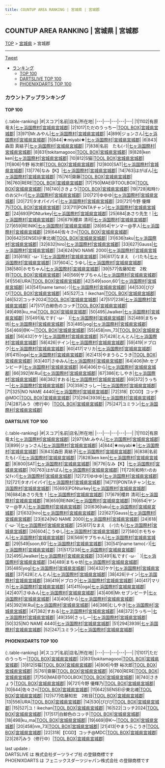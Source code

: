 ```yaml
---
title: COUNTUP AREA RANKING | 宮城県 | 宮城郡
---
```

## COUNTUP AREA RANKING | 宮城県 | 宮城郡

[TOP](/darts/rank/) > [宮城県](/darts/rank/宮城県/) > 宮城郡

___

<a href="https://twitter.com/share?ref_src=twsrc%5Etfw" data-text="COUNTUP AREA RANKING | 宮城県宮城郡" class="twitter-share-button" data-hashtags="DARTSLIVE,PHOENIXDARTS,darts,ダーツ" data-show-count="false">Tweet</a>

* [ランキング](#カウントアップランキング)
    * [TOP 100](#top-100)
    * [DARTSLIVE TOP 100](#dartslive-top-100)
    * [PHOENIXDARTS TOP 100](#phoenixdarts-top-100)

### カウントアップランキング

#### TOP 100



{:.table-ranking}
|#|スコア|名前|店名|所在地|
|---|---|---|---|---|
|1|1102|<span class="rank-name-dl">有原 竜太</span>|<a href="https://search.dartslive.com/jp/shop/43e74b47f08177150d9b047a20a7ba1e">七ヶ浜国際村</a>|<a href="/darts/rank/宮城県/宮城郡">宮城県宮城郡</a>|
|2|1017|<span class="rank-name-pd">ただのうっちー</span>|<a href="https://vs.phoenixdarts.com/jp/shop/shopDetailInfo/s_84891?s_seq=84891">TOOL BOX</a>|<a href="/darts/rank/宮城県/宮城郡">宮城県宮城郡</a>|
|3|971|<span class="rank-name-dl">Mr.みやん</span>|<a href="https://search.dartslive.com/jp/shop/43e74b47f08177150d9b047a20a7ba1e">七ヶ浜国際村</a>|<a href="/darts/rank/宮城県/宮城郡">宮城県宮城郡</a>|
|4|899|<span class="rank-name-dl">ジョンさん</span>|<a href="https://search.dartslive.com/jp/shop/43e74b47f08177150d9b047a20a7ba1e">七ヶ浜国際村</a>|<a href="/darts/rank/宮城県/宮城郡">宮城県宮城郡</a>|
|5|844|<span class="rank-name-dl">★miyabi★</span>|<a href="https://search.dartslive.com/jp/shop/43e74b47f08177150d9b047a20a7ba1e">七ヶ浜国際村</a>|<a href="/darts/rank/宮城県/宮城郡">宮城県宮城郡</a>|
|6|843|<span class="rank-name-dl">森田 真結子</span>|<a href="https://search.dartslive.com/jp/shop/43e74b47f08177150d9b047a20a7ba1e">七ヶ浜国際村</a>|<a href="/darts/rank/宮城県/宮城郡">宮城県宮城郡</a>|
|7|838|<span class="rank-name-dl">名前　たも(♂)</span>|<a href="https://search.dartslive.com/jp/shop/43e74b47f08177150d9b047a20a7ba1e">七ヶ浜国際村</a>|<a href="/darts/rank/宮城県/宮城郡">宮城県宮城郡</a>|
|8|831|<span class="rank-name-pd">tokitamagooo</span>|<a href="https://vs.phoenixdarts.com/jp/shop/shopDetailInfo/s_84891?s_seq=84891">TOOL BOX</a>|<a href="/darts/rank/宮城県/宮城郡">宮城県宮城郡</a>|
|9|828|<span class="rank-name-dl">ken ken</span>|<a href="https://search.dartslive.com/jp/shop/43e74b47f08177150d9b047a20a7ba1e">七ヶ浜国際村</a>|<a href="/darts/rank/宮城県/宮城郡">宮城県宮城郡</a>|
|10|812|<span class="rank-name-pd">S猫</span>|<a href="https://vs.phoenixdarts.com/jp/shop/shopDetailInfo/s_84891?s_seq=84891">TOOL BOX</a>|<a href="/darts/rank/宮城県/宮城郡">宮城県宮城郡</a>|
|11|806|<span class="rank-name-pd"><span class="pro-icon-pd"></span>今野 裕次郎</span>|<a href="https://vs.phoenixdarts.com/jp/shop/shopDetailInfo/s_84891?s_seq=84891">TOOL BOX</a>|<a href="/darts/rank/宮城県/宮城郡">宮城県宮城郡</a>|
|12|800|<span class="rank-name-dl">SAT</span>|<a href="https://search.dartslive.com/jp/shop/43e74b47f08177150d9b047a20a7ba1e">七ヶ浜国際村</a>|<a href="/darts/rank/宮城県/宮城郡">宮城県宮城郡</a>|
|13|776|<span class="rank-name-dl">なみ【K】</span>|<a href="https://search.dartslive.com/jp/shop/43e74b47f08177150d9b047a20a7ba1e">七ヶ浜国際村</a>|<a href="/darts/rank/宮城県/宮城郡">宮城県宮城郡</a>|
|14|763|<span class="rank-name-dl">はがぽん</span>|<a href="https://search.dartslive.com/jp/shop/43e74b47f08177150d9b047a20a7ba1e">七ヶ浜国際村</a>|<a href="/darts/rank/宮城県/宮城郡">宮城県宮城郡</a>|
|15|761|<span class="rank-name-pd">齋藤</span>|<a href="https://vs.phoenixdarts.com/jp/shop/shopDetailInfo/s_84891?s_seq=84891">TOOL BOX</a>|<a href="/darts/rank/宮城県/宮城郡">宮城県宮城郡</a>|
|16|760|<span class="rank-name-pd">RERE</span>|<a href="https://vs.phoenixdarts.com/jp/shop/shopDetailInfo/s_84891?s_seq=84891">TOOL BOX</a>|<a href="/darts/rank/宮城県/宮城郡">宮城県宮城郡</a>|
|17|750|<span class="rank-name-pd">MAE@TOOLBOX</span>|<a href="https://vs.phoenixdarts.com/jp/shop/shopDetailInfo/s_84891?s_seq=84891">TOOL BOX</a>|<a href="/darts/rank/宮城県/宮城郡">宮城県宮城郡</a>|
|18|740|<span class="rank-name-pd">さきょう</span>|<a href="https://vs.phoenixdarts.com/jp/shop/shopDetailInfo/s_84891?s_seq=84891">TOOL BOX</a>|<a href="/darts/rank/宮城県/宮城郡">宮城県宮城郡</a>|
|19|728|<span class="rank-name-dl">和時ｸﾝのお父ﾁｬﾝ!</span>|<a href="https://search.dartslive.com/jp/shop/43e74b47f08177150d9b047a20a7ba1e">七ヶ浜国際村</a>|<a href="/darts/rank/宮城県/宮城郡">宮城県宮城郡</a>|
|20|721|<span class="rank-name-dl">ゆゆゆ</span>|<a href="https://search.dartslive.com/jp/shop/43e74b47f08177150d9b047a20a7ba1e">七ヶ浜国際村</a>|<a href="/darts/rank/宮城県/宮城郡">宮城県宮城郡</a>|
|20|721|<span class="rank-name-dl">タオパイパイ</span>|<a href="https://search.dartslive.com/jp/shop/43e74b47f08177150d9b047a20a7ba1e">七ヶ浜国際村</a>|<a href="/darts/rank/宮城県/宮城郡">宮城県宮城郡</a>|
|20|721|<span class="rank-name-pd"><span class="pro-icon-pd"></span>今野 優輝乃</span>|<a href="https://vs.phoenixdarts.com/jp/shop/shopDetailInfo/s_84891?s_seq=84891">TOOL BOX</a>|<a href="/darts/rank/宮城県/宮城郡">宮城県宮城郡</a>|
|23|711|<span class="rank-name-dl">PONTAチャン</span>|<a href="https://search.dartslive.com/jp/shop/43e74b47f08177150d9b047a20a7ba1e">七ヶ浜国際村</a>|<a href="/darts/rank/宮城県/宮城郡">宮城県宮城郡</a>|
|24|693|<span class="rank-name-dl">PONturkey</span>|<a href="https://search.dartslive.com/jp/shop/43e74b47f08177150d9b047a20a7ba1e">七ヶ浜国際村</a>|<a href="/darts/rank/宮城県/宮城郡">宮城県宮城郡</a>|
|25|684|<span class="rank-name-dl">あさり先生！</span>|<a href="https://search.dartslive.com/jp/shop/43e74b47f08177150d9b047a20a7ba1e">七ヶ浜国際村</a>|<a href="/darts/rank/宮城県/宮城郡">宮城県宮城郡</a>|
|26|679|<span class="rank-name-dl">櫻井 清司</span>|<a href="https://search.dartslive.com/jp/shop/43e74b47f08177150d9b047a20a7ba1e">七ヶ浜国際村</a>|<a href="/darts/rank/宮城県/宮城郡">宮城県宮城郡</a>|
|27|659|<span class="rank-name-dl">REINIK</span>|<a href="https://search.dartslive.com/jp/shop/43e74b47f08177150d9b047a20a7ba1e">七ヶ浜国際村</a>|<a href="/darts/rank/宮城県/宮城郡">宮城県宮城郡</a>|
|28|654|<span class="rank-name-dl">ヤンマー@芋人</span>|<a href="https://search.dartslive.com/jp/shop/43e74b47f08177150d9b047a20a7ba1e">七ヶ浜国際村</a>|<a href="/darts/rank/宮城県/宮城郡">宮城県宮城郡</a>|
|29|644|<span class="rank-name-pd">佐々さn</span>|<a href="https://vs.phoenixdarts.com/jp/shop/shopDetailInfo/s_84891?s_seq=84891">TOOL BOX</a>|<a href="/darts/rank/宮城県/宮城郡">宮城県宮城郡</a>|
|30|642|<span class="rank-name-pd">SENSEI＠東北魂</span>|<a href="https://vs.phoenixdarts.com/jp/shop/shopDetailInfo/s_84891?s_seq=84891">TOOL BOX</a>|<a href="/darts/rank/宮城県/宮城郡">宮城県宮城郡</a>|
|31|636|<span class="rank-name-dl">taku</span>|<a href="https://search.dartslive.com/jp/shop/43e74b47f08177150d9b047a20a7ba1e">七ヶ浜国際村</a>|<a href="/darts/rank/宮城県/宮城郡">宮城県宮城郡</a>|
|32|632|<span class="rank-name-dl">hiro</span>|<a href="https://search.dartslive.com/jp/shop/43e74b47f08177150d9b047a20a7ba1e">七ヶ浜国際村</a>|<a href="/darts/rank/宮城県/宮城郡">宮城県宮城郡</a>|
|33|627|<span class="rank-name-dl">Gauss</span>|<a href="https://search.dartslive.com/jp/shop/43e74b47f08177150d9b047a20a7ba1e">七ヶ浜国際村</a>|<a href="/darts/rank/宮城県/宮城郡">宮城県宮城郡</a>|
|34|624|<span class="rank-name-dl">NO NAME 2000</span>|<a href="https://search.dartslive.com/jp/shop/43e74b47f08177150d9b047a20a7ba1e">七ヶ浜国際村</a>|<a href="/darts/rank/宮城県/宮城郡">宮城県宮城郡</a>|
|35|618|<span class="rank-name-dl">(´･ω･`)</span>|<a href="https://search.dartslive.com/jp/shop/43e74b47f08177150d9b047a20a7ba1e">七ヶ浜国際村</a>|<a href="/darts/rank/宮城県/宮城郡">宮城県宮城郡</a>|
|36|617|<span class="rank-name-dl">なまえ　(♂)たも</span>|<a href="https://search.dartslive.com/jp/shop/43e74b47f08177150d9b047a20a7ba1e">七ヶ浜国際村</a>|<a href="/darts/rank/宮城県/宮城郡">宮城県宮城郡</a>|
|37|604|<span class="rank-name-dl">こうゆし</span>|<a href="https://search.dartslive.com/jp/shop/43e74b47f08177150d9b047a20a7ba1e">七ヶ浜国際村</a>|<a href="/darts/rank/宮城県/宮城郡">宮城県宮城郡</a>|
|38|580|<span class="rank-name-dl">ホモちゃん</span>|<a href="https://search.dartslive.com/jp/shop/43e74b47f08177150d9b047a20a7ba1e">七ヶ浜国際村</a>|<a href="/darts/rank/宮城県/宮城郡">宮城県宮城郡</a>|
|39|577|<span class="rank-name-pd">佐藤知宏　2枚目</span>|<a href="https://vs.phoenixdarts.com/jp/shop/shopDetailInfo/s_84891?s_seq=84891">TOOL BOX</a>|<a href="/darts/rank/宮城県/宮城郡">宮城県宮城郡</a>|
|40|569|<span class="rank-name-dl">サブちゃん</span>|<a href="https://search.dartslive.com/jp/shop/43e74b47f08177150d9b047a20a7ba1e">七ヶ浜国際村</a>|<a href="/darts/rank/宮城県/宮城郡">宮城県宮城郡</a>|
|41|556|<span class="rank-name-pd">URA</span>|<a href="https://vs.phoenixdarts.com/jp/shop/shopDetailInfo/s_84891?s_seq=84891">TOOL BOX</a>|<a href="/darts/rank/宮城県/宮城郡">宮城県宮城郡</a>|
|42|549|<span class="rank-name-dl">soon,60&#x27;</span>|<a href="https://search.dartslive.com/jp/shop/43e74b47f08177150d9b047a20a7ba1e">七ヶ浜国際村</a>|<a href="/darts/rank/宮城県/宮城郡">宮城県宮城郡</a>|
|43|541|<span class="rank-name-dl">name tamo(♂)</span>|<a href="https://search.dartslive.com/jp/shop/43e74b47f08177150d9b047a20a7ba1e">七ヶ浜国際村</a>|<a href="/darts/rank/宮城県/宮城郡">宮城県宮城郡</a>|
|44|530|<span class="rank-name-pd">ぴぴぴ</span>|<a href="https://vs.phoenixdarts.com/jp/shop/shopDetailInfo/s_84891?s_seq=84891">TOOL BOX</a>|<a href="/darts/rank/宮城県/宮城郡">宮城県宮城郡</a>|
|45|527|<span class="rank-name-pd">ユ！ikechan</span>|<a href="https://vs.phoenixdarts.com/jp/shop/shopDetailInfo/s_84891?s_seq=84891">TOOL BOX</a>|<a href="/darts/rank/宮城県/宮城郡">宮城県宮城郡</a>|
|46|522|<span class="rank-name-pd">コッチ2024</span>|<a href="https://vs.phoenixdarts.com/jp/shop/shopDetailInfo/s_84891?s_seq=84891">TOOL BOX</a>|<a href="/darts/rank/宮城県/宮城郡">宮城県宮城郡</a>|
|47|517|<span class="rank-name-dl">238</span>|<a href="https://search.dartslive.com/jp/shop/43e74b47f08177150d9b047a20a7ba1e">七ヶ浜国際村</a>|<a href="/darts/rank/宮城県/宮城郡">宮城県宮城郡</a>|
|47|517|<span class="rank-name-pd">白鯨色のコッチ</span>|<a href="https://vs.phoenixdarts.com/jp/shop/shopDetailInfo/s_84891?s_seq=84891">TOOL BOX</a>|<a href="/darts/rank/宮城県/宮城郡">宮城県宮城郡</a>|
|49|498|<span class="rank-name-pd">ku_ma</span>|<a href="https://vs.phoenixdarts.com/jp/shop/shopDetailInfo/s_84891?s_seq=84891">TOOL BOX</a>|<a href="/darts/rank/宮城県/宮城郡">宮城県宮城郡</a>|
|50|495|<span class="rank-name-dl">Jwalker</span>|<a href="https://search.dartslive.com/jp/shop/43e74b47f08177150d9b047a20a7ba1e">七ヶ浜国際村</a>|<a href="/darts/rank/宮城県/宮城郡">宮城県宮城郡</a>|
|51|491|<span class="rank-name-dl">私です(´･ω･｀)</span>|<a href="https://search.dartslive.com/jp/shop/43e74b47f08177150d9b047a20a7ba1e">七ヶ浜国際村</a>|<a href="/darts/rank/宮城県/宮城郡">宮城県宮城郡</a>|
|52|489|<span class="rank-name-dl">まちゃ坊</span>|<a href="https://search.dartslive.com/jp/shop/43e74b47f08177150d9b047a20a7ba1e">七ヶ浜国際村</a>|<a href="/darts/rank/宮城県/宮城郡">宮城県宮城郡</a>|
|53|485|<span class="rank-name-dl">yog</span>|<a href="https://search.dartslive.com/jp/shop/43e74b47f08177150d9b047a20a7ba1e">七ヶ浜国際村</a>|<a href="/darts/rank/宮城県/宮城郡">宮城県宮城郡</a>|
|54|469|<span class="rank-name-pd">@K〜</span>|<a href="https://vs.phoenixdarts.com/jp/shop/shopDetailInfo/s_84891?s_seq=84891">TOOL BOX</a>|<a href="/darts/rank/宮城県/宮城郡">宮城県宮城郡</a>|
|55|458|<span class="rank-name-pd">nm_73</span>|<a href="https://vs.phoenixdarts.com/jp/shop/shopDetailInfo/s_84891?s_seq=84891">TOOL BOX</a>|<a href="/darts/rank/宮城県/宮城郡">宮城県宮城郡</a>|
|56|432|<span class="rank-name-dl">ケケ</span>|<a href="https://search.dartslive.com/jp/shop/43e74b47f08177150d9b047a20a7ba1e">七ヶ浜国際村</a>|<a href="/darts/rank/宮城県/宮城郡">宮城県宮城郡</a>|
|57|428|<span class="rank-name-dl">とんとん</span>|<a href="https://search.dartslive.com/jp/shop/43e74b47f08177150d9b047a20a7ba1e">七ヶ浜国際村</a>|<a href="/darts/rank/宮城県/宮城郡">宮城県宮城郡</a>|
|58|426|<span class="rank-name-dl">テイン</span>|<a href="https://search.dartslive.com/jp/shop/43e74b47f08177150d9b047a20a7ba1e">七ヶ浜国際村</a>|<a href="/darts/rank/宮城県/宮城郡">宮城県宮城郡</a>|
|59|419|<span class="rank-name-dl">ドブロク</span>|<a href="https://search.dartslive.com/jp/shop/43e74b47f08177150d9b047a20a7ba1e">七ヶ浜国際村</a>|<a href="/darts/rank/宮城県/宮城郡">宮城県宮城郡</a>|
|60|417|<span class="rank-name-dl">マリカ</span>|<a href="https://search.dartslive.com/jp/shop/43e74b47f08177150d9b047a20a7ba1e">七ヶ浜国際村</a>|<a href="/darts/rank/宮城県/宮城郡">宮城県宮城郡</a>|
|61|415|<span class="rank-name-dl">oga</span>|<a href="https://search.dartslive.com/jp/shop/43e74b47f08177150d9b047a20a7ba1e">七ヶ浜国際村</a>|<a href="/darts/rank/宮城県/宮城郡">宮城県宮城郡</a>|
|62|413|<span class="rank-name-pd">やまうらこうき</span>|<a href="https://vs.phoenixdarts.com/jp/shop/shopDetailInfo/s_84891?s_seq=84891">TOOL BOX</a>|<a href="/darts/rank/宮城県/宮城郡">宮城県宮城郡</a>|
|63|407|<span class="rank-name-dl">さゆみん</span>|<a href="https://search.dartslive.com/jp/shop/43e74b47f08177150d9b047a20a7ba1e">七ヶ浜国際村</a>|<a href="/darts/rank/宮城県/宮城郡">宮城県宮城郡</a>|
|64|406|<span class="rank-name-dl">Mr.セブンビーチ</span>|<a href="https://search.dartslive.com/jp/shop/43e74b47f08177150d9b047a20a7ba1e">七ヶ浜国際村</a>|<a href="/darts/rank/宮城県/宮城郡">宮城県宮城郡</a>|
|64|406|<span class="rank-name-dl">から</span>|<a href="https://search.dartslive.com/jp/shop/43e74b47f08177150d9b047a20a7ba1e">七ヶ浜国際村</a>|<a href="/darts/rank/宮城県/宮城郡">宮城県宮城郡</a>|
|66|392|<span class="rank-name-dl">W.Rui</span>|<a href="https://search.dartslive.com/jp/shop/43e74b47f08177150d9b047a20a7ba1e">七ヶ浜国際村</a>|<a href="/darts/rank/宮城県/宮城郡">宮城県宮城郡</a>|
|67|386|<span class="rank-name-dl">むしやき</span>|<a href="https://search.dartslive.com/jp/shop/43e74b47f08177150d9b047a20a7ba1e">七ヶ浜国際村</a>|<a href="/darts/rank/宮城県/宮城郡">宮城県宮城郡</a>|
|68|382|<span class="rank-name-dl">すおる</span>|<a href="https://search.dartslive.com/jp/shop/43e74b47f08177150d9b047a20a7ba1e">七ヶ浜国際村</a>|<a href="/darts/rank/宮城県/宮城郡">宮城県宮城郡</a>|
|69|372|<span class="rank-name-dl">うっちー</span>|<a href="https://search.dartslive.com/jp/shop/43e74b47f08177150d9b047a20a7ba1e">七ヶ浜国際村</a>|<a href="/darts/rank/宮城県/宮城郡">宮城県宮城郡</a>|
|70|359|<span class="rank-name-dl">さっしー</span>|<a href="https://search.dartslive.com/jp/shop/43e74b47f08177150d9b047a20a7ba1e">七ヶ浜国際村</a>|<a href="/darts/rank/宮城県/宮城郡">宮城県宮城郡</a>|
|71|325|<span class="rank-name-dl">NO NAME 4440</span>|<a href="https://search.dartslive.com/jp/shop/43e74b47f08177150d9b047a20a7ba1e">七ヶ浜国際村</a>|<a href="/darts/rank/宮城県/宮城郡">宮城県宮城郡</a>|
|72|318|<span class="rank-name-pd">【CGD】コッチ@MDC</span>|<a href="https://vs.phoenixdarts.com/jp/shop/shopDetailInfo/s_84891?s_seq=84891">TOOL BOX</a>|<a href="/darts/rank/宮城県/宮城郡">宮城県宮城郡</a>|
|73|294|<span class="rank-name-dl">3939</span>|<a href="https://search.dartslive.com/jp/shop/43e74b47f08177150d9b047a20a7ba1e">七ヶ浜国際村</a>|<a href="/darts/rank/宮城県/宮城郡">宮城県宮城郡</a>|
|74|287|<span class="rank-name-pd">みう（修行中）</span>|<a href="https://vs.phoenixdarts.com/jp/shop/shopDetailInfo/s_84891?s_seq=84891">TOOL BOX</a>|<a href="/darts/rank/宮城県/宮城郡">宮城県宮城郡</a>|
|75|247|<span class="rank-name-dl">ユミラン</span>|<a href="https://search.dartslive.com/jp/shop/43e74b47f08177150d9b047a20a7ba1e">七ヶ浜国際村</a>|<a href="/darts/rank/宮城県/宮城郡">宮城県宮城郡</a>|


#### DARTSLIVE TOP 100



{:.table-ranking}
|#|スコア|名前|店名|所在地|
|---|---|---|---|---|
|1|1102|<span class="rank-name-dl">有原 竜太</span>|<a href="https://search.dartslive.com/jp/shop/43e74b47f08177150d9b047a20a7ba1e">七ヶ浜国際村</a>|<a href="/darts/rank/宮城県/宮城郡">宮城県宮城郡</a>|
|2|971|<span class="rank-name-dl">Mr.みやん</span>|<a href="https://search.dartslive.com/jp/shop/43e74b47f08177150d9b047a20a7ba1e">七ヶ浜国際村</a>|<a href="/darts/rank/宮城県/宮城郡">宮城県宮城郡</a>|
|3|899|<span class="rank-name-dl">ジョンさん</span>|<a href="https://search.dartslive.com/jp/shop/43e74b47f08177150d9b047a20a7ba1e">七ヶ浜国際村</a>|<a href="/darts/rank/宮城県/宮城郡">宮城県宮城郡</a>|
|4|844|<span class="rank-name-dl">★miyabi★</span>|<a href="https://search.dartslive.com/jp/shop/43e74b47f08177150d9b047a20a7ba1e">七ヶ浜国際村</a>|<a href="/darts/rank/宮城県/宮城郡">宮城県宮城郡</a>|
|5|843|<span class="rank-name-dl">森田 真結子</span>|<a href="https://search.dartslive.com/jp/shop/43e74b47f08177150d9b047a20a7ba1e">七ヶ浜国際村</a>|<a href="/darts/rank/宮城県/宮城郡">宮城県宮城郡</a>|
|6|838|<span class="rank-name-dl">名前　たも(♂)</span>|<a href="https://search.dartslive.com/jp/shop/43e74b47f08177150d9b047a20a7ba1e">七ヶ浜国際村</a>|<a href="/darts/rank/宮城県/宮城郡">宮城県宮城郡</a>|
|7|828|<span class="rank-name-dl">ken ken</span>|<a href="https://search.dartslive.com/jp/shop/43e74b47f08177150d9b047a20a7ba1e">七ヶ浜国際村</a>|<a href="/darts/rank/宮城県/宮城郡">宮城県宮城郡</a>|
|8|800|<span class="rank-name-dl">SAT</span>|<a href="https://search.dartslive.com/jp/shop/43e74b47f08177150d9b047a20a7ba1e">七ヶ浜国際村</a>|<a href="/darts/rank/宮城県/宮城郡">宮城県宮城郡</a>|
|9|776|<span class="rank-name-dl">なみ【K】</span>|<a href="https://search.dartslive.com/jp/shop/43e74b47f08177150d9b047a20a7ba1e">七ヶ浜国際村</a>|<a href="/darts/rank/宮城県/宮城郡">宮城県宮城郡</a>|
|10|763|<span class="rank-name-dl">はがぽん</span>|<a href="https://search.dartslive.com/jp/shop/43e74b47f08177150d9b047a20a7ba1e">七ヶ浜国際村</a>|<a href="/darts/rank/宮城県/宮城郡">宮城県宮城郡</a>|
|11|728|<span class="rank-name-dl">和時ｸﾝのお父ﾁｬﾝ!</span>|<a href="https://search.dartslive.com/jp/shop/43e74b47f08177150d9b047a20a7ba1e">七ヶ浜国際村</a>|<a href="/darts/rank/宮城県/宮城郡">宮城県宮城郡</a>|
|12|721|<span class="rank-name-dl">ゆゆゆ</span>|<a href="https://search.dartslive.com/jp/shop/43e74b47f08177150d9b047a20a7ba1e">七ヶ浜国際村</a>|<a href="/darts/rank/宮城県/宮城郡">宮城県宮城郡</a>|
|12|721|<span class="rank-name-dl">タオパイパイ</span>|<a href="https://search.dartslive.com/jp/shop/43e74b47f08177150d9b047a20a7ba1e">七ヶ浜国際村</a>|<a href="/darts/rank/宮城県/宮城郡">宮城県宮城郡</a>|
|14|711|<span class="rank-name-dl">PONTAチャン</span>|<a href="https://search.dartslive.com/jp/shop/43e74b47f08177150d9b047a20a7ba1e">七ヶ浜国際村</a>|<a href="/darts/rank/宮城県/宮城郡">宮城県宮城郡</a>|
|15|693|<span class="rank-name-dl">PONturkey</span>|<a href="https://search.dartslive.com/jp/shop/43e74b47f08177150d9b047a20a7ba1e">七ヶ浜国際村</a>|<a href="/darts/rank/宮城県/宮城郡">宮城県宮城郡</a>|
|16|684|<span class="rank-name-dl">あさり先生！</span>|<a href="https://search.dartslive.com/jp/shop/43e74b47f08177150d9b047a20a7ba1e">七ヶ浜国際村</a>|<a href="/darts/rank/宮城県/宮城郡">宮城県宮城郡</a>|
|17|679|<span class="rank-name-dl">櫻井 清司</span>|<a href="https://search.dartslive.com/jp/shop/43e74b47f08177150d9b047a20a7ba1e">七ヶ浜国際村</a>|<a href="/darts/rank/宮城県/宮城郡">宮城県宮城郡</a>|
|18|659|<span class="rank-name-dl">REINIK</span>|<a href="https://search.dartslive.com/jp/shop/43e74b47f08177150d9b047a20a7ba1e">七ヶ浜国際村</a>|<a href="/darts/rank/宮城県/宮城郡">宮城県宮城郡</a>|
|19|654|<span class="rank-name-dl">ヤンマー@芋人</span>|<a href="https://search.dartslive.com/jp/shop/43e74b47f08177150d9b047a20a7ba1e">七ヶ浜国際村</a>|<a href="/darts/rank/宮城県/宮城郡">宮城県宮城郡</a>|
|20|636|<span class="rank-name-dl">taku</span>|<a href="https://search.dartslive.com/jp/shop/43e74b47f08177150d9b047a20a7ba1e">七ヶ浜国際村</a>|<a href="/darts/rank/宮城県/宮城郡">宮城県宮城郡</a>|
|21|632|<span class="rank-name-dl">hiro</span>|<a href="https://search.dartslive.com/jp/shop/43e74b47f08177150d9b047a20a7ba1e">七ヶ浜国際村</a>|<a href="/darts/rank/宮城県/宮城郡">宮城県宮城郡</a>|
|22|627|<span class="rank-name-dl">Gauss</span>|<a href="https://search.dartslive.com/jp/shop/43e74b47f08177150d9b047a20a7ba1e">七ヶ浜国際村</a>|<a href="/darts/rank/宮城県/宮城郡">宮城県宮城郡</a>|
|23|624|<span class="rank-name-dl">NO NAME 2000</span>|<a href="https://search.dartslive.com/jp/shop/43e74b47f08177150d9b047a20a7ba1e">七ヶ浜国際村</a>|<a href="/darts/rank/宮城県/宮城郡">宮城県宮城郡</a>|
|24|618|<span class="rank-name-dl">(´･ω･`)</span>|<a href="https://search.dartslive.com/jp/shop/43e74b47f08177150d9b047a20a7ba1e">七ヶ浜国際村</a>|<a href="/darts/rank/宮城県/宮城郡">宮城県宮城郡</a>|
|25|617|<span class="rank-name-dl">なまえ　(♂)たも</span>|<a href="https://search.dartslive.com/jp/shop/43e74b47f08177150d9b047a20a7ba1e">七ヶ浜国際村</a>|<a href="/darts/rank/宮城県/宮城郡">宮城県宮城郡</a>|
|26|604|<span class="rank-name-dl">こうゆし</span>|<a href="https://search.dartslive.com/jp/shop/43e74b47f08177150d9b047a20a7ba1e">七ヶ浜国際村</a>|<a href="/darts/rank/宮城県/宮城郡">宮城県宮城郡</a>|
|27|580|<span class="rank-name-dl">ホモちゃん</span>|<a href="https://search.dartslive.com/jp/shop/43e74b47f08177150d9b047a20a7ba1e">七ヶ浜国際村</a>|<a href="/darts/rank/宮城県/宮城郡">宮城県宮城郡</a>|
|28|569|<span class="rank-name-dl">サブちゃん</span>|<a href="https://search.dartslive.com/jp/shop/43e74b47f08177150d9b047a20a7ba1e">七ヶ浜国際村</a>|<a href="/darts/rank/宮城県/宮城郡">宮城県宮城郡</a>|
|29|549|<span class="rank-name-dl">soon,60&#x27;</span>|<a href="https://search.dartslive.com/jp/shop/43e74b47f08177150d9b047a20a7ba1e">七ヶ浜国際村</a>|<a href="/darts/rank/宮城県/宮城郡">宮城県宮城郡</a>|
|30|541|<span class="rank-name-dl">name tamo(♂)</span>|<a href="https://search.dartslive.com/jp/shop/43e74b47f08177150d9b047a20a7ba1e">七ヶ浜国際村</a>|<a href="/darts/rank/宮城県/宮城郡">宮城県宮城郡</a>|
|31|517|<span class="rank-name-dl">238</span>|<a href="https://search.dartslive.com/jp/shop/43e74b47f08177150d9b047a20a7ba1e">七ヶ浜国際村</a>|<a href="/darts/rank/宮城県/宮城郡">宮城県宮城郡</a>|
|32|495|<span class="rank-name-dl">Jwalker</span>|<a href="https://search.dartslive.com/jp/shop/43e74b47f08177150d9b047a20a7ba1e">七ヶ浜国際村</a>|<a href="/darts/rank/宮城県/宮城郡">宮城県宮城郡</a>|
|33|491|<span class="rank-name-dl">私です(´･ω･｀)</span>|<a href="https://search.dartslive.com/jp/shop/43e74b47f08177150d9b047a20a7ba1e">七ヶ浜国際村</a>|<a href="/darts/rank/宮城県/宮城郡">宮城県宮城郡</a>|
|34|489|<span class="rank-name-dl">まちゃ坊</span>|<a href="https://search.dartslive.com/jp/shop/43e74b47f08177150d9b047a20a7ba1e">七ヶ浜国際村</a>|<a href="/darts/rank/宮城県/宮城郡">宮城県宮城郡</a>|
|35|485|<span class="rank-name-dl">yog</span>|<a href="https://search.dartslive.com/jp/shop/43e74b47f08177150d9b047a20a7ba1e">七ヶ浜国際村</a>|<a href="/darts/rank/宮城県/宮城郡">宮城県宮城郡</a>|
|36|432|<span class="rank-name-dl">ケケ</span>|<a href="https://search.dartslive.com/jp/shop/43e74b47f08177150d9b047a20a7ba1e">七ヶ浜国際村</a>|<a href="/darts/rank/宮城県/宮城郡">宮城県宮城郡</a>|
|37|428|<span class="rank-name-dl">とんとん</span>|<a href="https://search.dartslive.com/jp/shop/43e74b47f08177150d9b047a20a7ba1e">七ヶ浜国際村</a>|<a href="/darts/rank/宮城県/宮城郡">宮城県宮城郡</a>|
|38|426|<span class="rank-name-dl">テイン</span>|<a href="https://search.dartslive.com/jp/shop/43e74b47f08177150d9b047a20a7ba1e">七ヶ浜国際村</a>|<a href="/darts/rank/宮城県/宮城郡">宮城県宮城郡</a>|
|39|419|<span class="rank-name-dl">ドブロク</span>|<a href="https://search.dartslive.com/jp/shop/43e74b47f08177150d9b047a20a7ba1e">七ヶ浜国際村</a>|<a href="/darts/rank/宮城県/宮城郡">宮城県宮城郡</a>|
|40|417|<span class="rank-name-dl">マリカ</span>|<a href="https://search.dartslive.com/jp/shop/43e74b47f08177150d9b047a20a7ba1e">七ヶ浜国際村</a>|<a href="/darts/rank/宮城県/宮城郡">宮城県宮城郡</a>|
|41|415|<span class="rank-name-dl">oga</span>|<a href="https://search.dartslive.com/jp/shop/43e74b47f08177150d9b047a20a7ba1e">七ヶ浜国際村</a>|<a href="/darts/rank/宮城県/宮城郡">宮城県宮城郡</a>|
|42|407|<span class="rank-name-dl">さゆみん</span>|<a href="https://search.dartslive.com/jp/shop/43e74b47f08177150d9b047a20a7ba1e">七ヶ浜国際村</a>|<a href="/darts/rank/宮城県/宮城郡">宮城県宮城郡</a>|
|43|406|<span class="rank-name-dl">Mr.セブンビーチ</span>|<a href="https://search.dartslive.com/jp/shop/43e74b47f08177150d9b047a20a7ba1e">七ヶ浜国際村</a>|<a href="/darts/rank/宮城県/宮城郡">宮城県宮城郡</a>|
|43|406|<span class="rank-name-dl">から</span>|<a href="https://search.dartslive.com/jp/shop/43e74b47f08177150d9b047a20a7ba1e">七ヶ浜国際村</a>|<a href="/darts/rank/宮城県/宮城郡">宮城県宮城郡</a>|
|45|392|<span class="rank-name-dl">W.Rui</span>|<a href="https://search.dartslive.com/jp/shop/43e74b47f08177150d9b047a20a7ba1e">七ヶ浜国際村</a>|<a href="/darts/rank/宮城県/宮城郡">宮城県宮城郡</a>|
|46|386|<span class="rank-name-dl">むしやき</span>|<a href="https://search.dartslive.com/jp/shop/43e74b47f08177150d9b047a20a7ba1e">七ヶ浜国際村</a>|<a href="/darts/rank/宮城県/宮城郡">宮城県宮城郡</a>|
|47|382|<span class="rank-name-dl">すおる</span>|<a href="https://search.dartslive.com/jp/shop/43e74b47f08177150d9b047a20a7ba1e">七ヶ浜国際村</a>|<a href="/darts/rank/宮城県/宮城郡">宮城県宮城郡</a>|
|48|372|<span class="rank-name-dl">うっちー</span>|<a href="https://search.dartslive.com/jp/shop/43e74b47f08177150d9b047a20a7ba1e">七ヶ浜国際村</a>|<a href="/darts/rank/宮城県/宮城郡">宮城県宮城郡</a>|
|49|359|<span class="rank-name-dl">さっしー</span>|<a href="https://search.dartslive.com/jp/shop/43e74b47f08177150d9b047a20a7ba1e">七ヶ浜国際村</a>|<a href="/darts/rank/宮城県/宮城郡">宮城県宮城郡</a>|
|50|325|<span class="rank-name-dl">NO NAME 4440</span>|<a href="https://search.dartslive.com/jp/shop/43e74b47f08177150d9b047a20a7ba1e">七ヶ浜国際村</a>|<a href="/darts/rank/宮城県/宮城郡">宮城県宮城郡</a>|
|51|294|<span class="rank-name-dl">3939</span>|<a href="https://search.dartslive.com/jp/shop/43e74b47f08177150d9b047a20a7ba1e">七ヶ浜国際村</a>|<a href="/darts/rank/宮城県/宮城郡">宮城県宮城郡</a>|
|52|247|<span class="rank-name-dl">ユミラン</span>|<a href="https://search.dartslive.com/jp/shop/43e74b47f08177150d9b047a20a7ba1e">七ヶ浜国際村</a>|<a href="/darts/rank/宮城県/宮城郡">宮城県宮城郡</a>|


#### PHOENIXDARTS TOP 100



{:.table-ranking}
|#|スコア|名前|店名|所在地|
|---|---|---|---|---|
|1|1017|<span class="rank-name-pd">ただのうっちー</span>|<a href="https://vs.phoenixdarts.com/jp/shop/shopDetailInfo/s_84891?s_seq=84891">TOOL BOX</a>|<a href="/darts/rank/宮城県/宮城郡">宮城県宮城郡</a>|
|2|831|<span class="rank-name-pd">tokitamagooo</span>|<a href="https://vs.phoenixdarts.com/jp/shop/shopDetailInfo/s_84891?s_seq=84891">TOOL BOX</a>|<a href="/darts/rank/宮城県/宮城郡">宮城県宮城郡</a>|
|3|812|<span class="rank-name-pd">S猫</span>|<a href="https://vs.phoenixdarts.com/jp/shop/shopDetailInfo/s_84891?s_seq=84891">TOOL BOX</a>|<a href="/darts/rank/宮城県/宮城郡">宮城県宮城郡</a>|
|4|806|<span class="rank-name-pd"><span class="pro-icon-pd"></span>今野 裕次郎</span>|<a href="https://vs.phoenixdarts.com/jp/shop/shopDetailInfo/s_84891?s_seq=84891">TOOL BOX</a>|<a href="/darts/rank/宮城県/宮城郡">宮城県宮城郡</a>|
|5|761|<span class="rank-name-pd">齋藤</span>|<a href="https://vs.phoenixdarts.com/jp/shop/shopDetailInfo/s_84891?s_seq=84891">TOOL BOX</a>|<a href="/darts/rank/宮城県/宮城郡">宮城県宮城郡</a>|
|6|760|<span class="rank-name-pd">RERE</span>|<a href="https://vs.phoenixdarts.com/jp/shop/shopDetailInfo/s_84891?s_seq=84891">TOOL BOX</a>|<a href="/darts/rank/宮城県/宮城郡">宮城県宮城郡</a>|
|7|750|<span class="rank-name-pd">MAE@TOOLBOX</span>|<a href="https://vs.phoenixdarts.com/jp/shop/shopDetailInfo/s_84891?s_seq=84891">TOOL BOX</a>|<a href="/darts/rank/宮城県/宮城郡">宮城県宮城郡</a>|
|8|740|<span class="rank-name-pd">さきょう</span>|<a href="https://vs.phoenixdarts.com/jp/shop/shopDetailInfo/s_84891?s_seq=84891">TOOL BOX</a>|<a href="/darts/rank/宮城県/宮城郡">宮城県宮城郡</a>|
|9|721|<span class="rank-name-pd"><span class="pro-icon-pd"></span>今野 優輝乃</span>|<a href="https://vs.phoenixdarts.com/jp/shop/shopDetailInfo/s_84891?s_seq=84891">TOOL BOX</a>|<a href="/darts/rank/宮城県/宮城郡">宮城県宮城郡</a>|
|10|644|<span class="rank-name-pd">佐々さn</span>|<a href="https://vs.phoenixdarts.com/jp/shop/shopDetailInfo/s_84891?s_seq=84891">TOOL BOX</a>|<a href="/darts/rank/宮城県/宮城郡">宮城県宮城郡</a>|
|11|642|<span class="rank-name-pd">SENSEI＠東北魂</span>|<a href="https://vs.phoenixdarts.com/jp/shop/shopDetailInfo/s_84891?s_seq=84891">TOOL BOX</a>|<a href="/darts/rank/宮城県/宮城郡">宮城県宮城郡</a>|
|12|577|<span class="rank-name-pd">佐藤知宏　2枚目</span>|<a href="https://vs.phoenixdarts.com/jp/shop/shopDetailInfo/s_84891?s_seq=84891">TOOL BOX</a>|<a href="/darts/rank/宮城県/宮城郡">宮城県宮城郡</a>|
|13|556|<span class="rank-name-pd">URA</span>|<a href="https://vs.phoenixdarts.com/jp/shop/shopDetailInfo/s_84891?s_seq=84891">TOOL BOX</a>|<a href="/darts/rank/宮城県/宮城郡">宮城県宮城郡</a>|
|14|530|<span class="rank-name-pd">ぴぴぴ</span>|<a href="https://vs.phoenixdarts.com/jp/shop/shopDetailInfo/s_84891?s_seq=84891">TOOL BOX</a>|<a href="/darts/rank/宮城県/宮城郡">宮城県宮城郡</a>|
|15|527|<span class="rank-name-pd">ユ！ikechan</span>|<a href="https://vs.phoenixdarts.com/jp/shop/shopDetailInfo/s_84891?s_seq=84891">TOOL BOX</a>|<a href="/darts/rank/宮城県/宮城郡">宮城県宮城郡</a>|
|16|522|<span class="rank-name-pd">コッチ2024</span>|<a href="https://vs.phoenixdarts.com/jp/shop/shopDetailInfo/s_84891?s_seq=84891">TOOL BOX</a>|<a href="/darts/rank/宮城県/宮城郡">宮城県宮城郡</a>|
|17|517|<span class="rank-name-pd">白鯨色のコッチ</span>|<a href="https://vs.phoenixdarts.com/jp/shop/shopDetailInfo/s_84891?s_seq=84891">TOOL BOX</a>|<a href="/darts/rank/宮城県/宮城郡">宮城県宮城郡</a>|
|18|498|<span class="rank-name-pd">ku_ma</span>|<a href="https://vs.phoenixdarts.com/jp/shop/shopDetailInfo/s_84891?s_seq=84891">TOOL BOX</a>|<a href="/darts/rank/宮城県/宮城郡">宮城県宮城郡</a>|
|19|469|<span class="rank-name-pd">@K〜</span>|<a href="https://vs.phoenixdarts.com/jp/shop/shopDetailInfo/s_84891?s_seq=84891">TOOL BOX</a>|<a href="/darts/rank/宮城県/宮城郡">宮城県宮城郡</a>|
|20|458|<span class="rank-name-pd">nm_73</span>|<a href="https://vs.phoenixdarts.com/jp/shop/shopDetailInfo/s_84891?s_seq=84891">TOOL BOX</a>|<a href="/darts/rank/宮城県/宮城郡">宮城県宮城郡</a>|
|21|413|<span class="rank-name-pd">やまうらこうき</span>|<a href="https://vs.phoenixdarts.com/jp/shop/shopDetailInfo/s_84891?s_seq=84891">TOOL BOX</a>|<a href="/darts/rank/宮城県/宮城郡">宮城県宮城郡</a>|
|22|318|<span class="rank-name-pd">【CGD】コッチ@MDC</span>|<a href="https://vs.phoenixdarts.com/jp/shop/shopDetailInfo/s_84891?s_seq=84891">TOOL BOX</a>|<a href="/darts/rank/宮城県/宮城郡">宮城県宮城郡</a>|
|23|287|<span class="rank-name-pd">みう（修行中）</span>|<a href="https://vs.phoenixdarts.com/jp/shop/shopDetailInfo/s_84891?s_seq=84891">TOOL BOX</a>|<a href="/darts/rank/宮城県/宮城郡">宮城県宮城郡</a>|


<div class="footer border-top border-gray-light mt-5 pt-3 text-right text-gray">
    last update : <span style="font-weight: italic" id="foot_last_modified"></span><br />
    DARTSLIVE は 株式会社ダーツライブ社 の登録商標です<br />
    PHOENIXDARTS は フェニックスダーツジャパン株式会社 の登録商標です<br />
</div>

<script src="https://cdnjs.cloudflare.com/ajax/libs/jquery.tablesorter/2.31.3/js/jquery.tablesorter.min.js" integrity="sha512-qzgd5cYSZcosqpzpn7zF2ZId8f/8CHmFKZ8j7mU4OUXTNRd5g+ZHBPsgKEwoqxCtdQvExE5LprwwPAgoicguNg==" crossorigin="anonymous" referrerpolicy="no-referrer"></script>
<link rel="stylesheet" href="https://cdnjs.cloudflare.com/ajax/libs/jquery.tablesorter/2.31.3/css/theme.default.min.css" integrity="sha512-wghhOJkjQX0Lh3NSWvNKeZ0ZpNn+SPVXX1Qyc9OCaogADktxrBiBdKGDoqVUOyhStvMBmJQ8ZdMHiR3wuEq8+w==" crossorigin="anonymous" referrerpolicy="no-referrer" />
<script>
$(function() {
    $(".table-ranking").tablesorter({sortList:[[0, 0]]});
    $("#foot_last_modified").text(formatDate(new Date(document.lastModified), 'yyyy-MM-dd HH:mm:ss'));
});
</script>

<script async src="https://platform.twitter.com/widgets.js" charset="utf-8"></script>